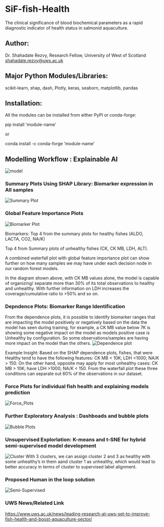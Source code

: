 # SiF-fish-Health
The clinical significance of blood biochemical parameters as a rapid diagnostic indicator of health status in salmonid aquaculture.
##  Author: 
Dr. Shahadate Rezvy, Research Fellow, University of West of Scotland
shahadate.rezvy@uws.ac.uk
##  Major Python Modules/Libraries: 
scikit-learn, shap, dash, Plotly, keras, seaborn, matplotlib, pandas
##  Installation: 
All the modules can be installed from either PyPI or conda-forge:

pip install 'module-name'

or

conda install -c conda-forge 'module-name'


##  Modelling Workflow : Explainable AI
![model](https://user-images.githubusercontent.com/31511385/115147556-66a8cb80-a053-11eb-86cf-ca1a6c60368e.png)


### Summary Plots Using SHAP Library: Biomarker expression in All samples
![Summary Plot](https://user-images.githubusercontent.com/31511385/115146931-a3bf8e80-a050-11eb-83bb-859ecc2ef547.png)

### Global Feature Importance Plots
![Biomarker Plot](https://user-images.githubusercontent.com/31511385/115146915-96a29f80-a050-11eb-9e40-9d65d7aca7fd.png)

Biomarkers: Top 4 from the summary plots for healthy fishes (ALDO, LACTA, CO2, NA/K)

Top 4 from Summary plots of unhealthy fishes (CK, CK MB, LDH, ALT).

A combined waterfall plot with global feature importance plot can show further on how many samples we may have under each decision node in our random forest models.

In the diagram shown above, with CK MB values alone, the model is capable of organizing/ separate more than 30% of its total observations to healthy and unhealthy. With further information on LDH increases the coverage/cumulative ratio to >50% and so on. 

###  Depndence Plots: Biomarker Range Identification
From the dependence plots, it is possible to identify biomarker ranges that are impacting the model positively or negatively based on the data the model has seen during training, for example, a CK MB value below 7K is showing some negative impact on the model as models positive case is Unhealthy by configuration. So some observations/samples are having more impact on the model than the others.
![Dependence plot](https://user-images.githubusercontent.com/31511385/115146945-b4700480-a050-11eb-9fca-91e3c07213c1.png)

Example Insight:
Based on the SHAP dependence plots, fishes, that were Healthy tend to have the following features:
CK MB < 10K;
LDH <1000;
NA/K > 150.
On the other hand, opposite may apply for most unhealthy cases:
CK MB > 10K;
have LDH >1000;
NA/K < 150.
From the waterfall plot these three conditions can separate out 60% of the observations in our dataset.


### Force Plots for individual fish health and explaining models prediction
![Force_Plots](https://user-images.githubusercontent.com/31511385/115146921-9b675380-a050-11eb-8859-704b4b95950b.png)
### Further Exploratory Analysis : Dashboads and bubble plots
![Bubble Plots](https://user-images.githubusercontent.com/31511385/115148783-0fa5f500-a059-11eb-8c69-75befb32bd7f.png)

### Unsupervised Explorlation: K-means and t-SNE for hybrid semi-supervised model development

![Cluster](https://user-images.githubusercontent.com/31511385/115149080-58aa7900-a05a-11eb-9807-e3581bd3a8e3.PNG)
With 3 clusters, we can assign cluster 2 and 3 as healthy with some unhealthy’s in them aand cluster 1 as unhealthy, which would lead to better accuracy in terms of cluster to supervised label alignment.
### Proposed Human in the loop solution
![Semi-Supervised](https://user-images.githubusercontent.com/31511385/115150680-5e578d00-a061-11eb-9b79-24d1169a6ff7.PNG)

### UWS News/Related Link
https://www.uws.ac.uk/news/leading-research-at-uws-set-to-improve-fish-health-and-boost-aquaculture-sector/



